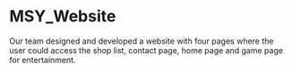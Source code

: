 # MSY_Website
Our team designed and developed a website with four pages where the user could access the shop list, contact page, home page and game page for entertainment.
